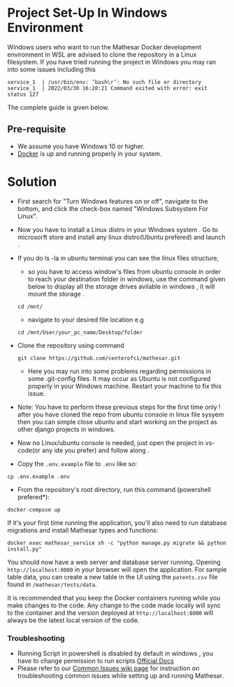 # Project Set-Up In Windows Environment
Windows users who want to run the Mathesar Docker development environment in WSL are advised to clone the repository in a Linux filesystem. 
If you have tried running the project in Windows you may ran into some issues including this 
```
service_1  | /usr/bin/env: ‘bash\r’: No such file or directory
service_1  | 2022/03/30 16:20:21 Command exited with error: exit status 127
```
The complete guide is given below.
## Pre-requisite
- We assume you have Windows 10 or higher.
- [Docker](https://docs.docker.com/get-docker/) is up and running properly in your system.

# Solution 
 - First search for "Turn Windows features on or off", navigate to the bottom, and click the check-box named "Windows Subsystem For Linux".
    
 - Now you have to install a Linux distro in your Windows system .
  Go to microsorft store and install any linux distro(Ubuntu prefered) and launch .
 - If you do ls -la in ubuntu terminal you can see the linux files structure,
     * so you have to access  window's files from ubuntu console in order to reach your destination folder in windows, use the  command given below to display all the storage drives avilable in windows , it will mount the storage .
     
     ``
     cd /mnt/
     ``
     * navigate to your desired file location e.g 
     ```
     cd /mnt/User/your_pc_name/Desktop/folder
     ```
 - Clone the repository using command
    ``` 
    git clone https://github.com/centerofci/mathesar.git
    ```
    * Here you may run into some problems regarding permissions in some .git-config files. It may occur as Ubuntu is not configured properly in your Windows machine. Restart your machine to fix this issue.
- Note: You have to perform these previous steps for the first time only ! after you have cloned the repo from ubuntu console in linux file sysyem then you can  simple close ubuntu and start working on the project as other django projects in windows.
- Now no Linux/ubuntu console is needed, just open the project in vs-code(or any ide you prefer) and follow along .
 - Copy the `.env.example` file to `.env` like so:
```
cp .env.example .env
```

- From the repository's root directory, run this command (powershell prefered*):
```
docker-compose up
```

If it's your first time running the application, you'll also need to run database migrations and install Mathesar types and functions:
```
docker exec mathesar_service sh -c "python manage.py migrate && python install.py"
```
 You should now have a web server and database server running. Opening `http://localhost:8000` in your browser will open the application. For sample table data, you can create a new table in the UI using the `patents.csv` file found in `/mathesar/tests/data`. 

It is recommended that you keep the Docker containers running while you make changes to the code. Any change to the code made locally will sync to the container and the version deployed at `http://localhost:8000` will always be the latest local version of the code.
### Troubleshooting
 * Running Script in powershell is disabled by default in windows , you have to change permission to run scripts  [Official Docs ](https://docs.microsoft.com/en-us/powershell/module/microsoft.powershell.security/set-executionpolicy?view=powershell-7.2) 
* Please refer to our [Common Issues wiki page](https://wiki.mathesar.org/engineering/common-issues) for instruction on troubleshooting common issues while setting up and running Mathesar.


